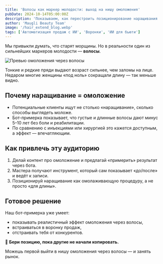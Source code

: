 ```yaml
---
title: 'Волосы как маркер молодости: выход на нишу омоложения'
pubDate: 2024-10-14T05:00:00Z
description: 'Показываем, как перестроить позиционирование наращивания волос под омоложение и закрыть новую нишу с помощью бота-примерки.'
author: 'Maugli Beauty Team'
image: '/hair_extend_blog.webp'
tags: ['Автоматизация продаж с ИИ', 'Воронки', 'ИИ для бьюти']
---
```


Мы привыкли думать, что старят морщины. Но в реальности один из сильнейших маркеров молодости — **волосы**.

![Превью омоложения через волосы](/hair_extend_blog.webp)

Тонкие и редкие пряди выдают возраст сильнее, чем заломы на лице. Недаром многие женщины «под ноль» сокращали длину — так меньше видно.

## Почему наращивание = омоложение

- Потенциальные клиенты ищут не столько «наращивание», сколько способы выглядеть моложе.
- Бот-примерка показывает, что густые и длинные волосы дают минус 5–10 лет без боли и реабилитации.
- По сравнению с инъекциями или хирургией это кажется доступным, а эффект — впечатляющим.

## Как привлечь эту аудиторию

1. Делай контент про омоложение и предлагай «примерить» результат через бота.
2. Мастера получают инструмент, который сам показывает «до/после» и ведёт к записи.
3. Позиционируй наращивание как омолаживающую процедуру, а не просто «для длины».

## Готовое решение

Наш бот-примерка уже умеет:

- показывать реалистичный эффект омоложения через волосы,
- встраиваться в воронку продаж,
- отстраивать тебя от конкурентов.

📢 **Бери позицию, пока другие не начали копировать.**

Можешь первой выйти в нишу омоложения через волосы — и занять рынок.
